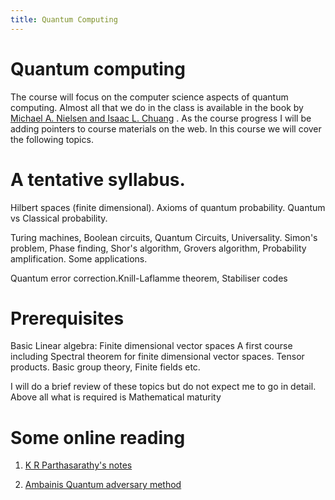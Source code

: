 ```yaml
---
title: Quantum Computing
---
```


# Quantum computing

The course will focus on the computer science aspects of quantum
computing.  Almost all that we do in the class is available in the
book by [Michael A. Nielsen and Isaac L. Chuang][qc-book]
. As the course
progress I will be adding pointers to course materials on the web. In
this course we will cover the following topics.

# A tentative syllabus.

Hilbert spaces (finite dimensional). Axioms of quantum probability.
Quantum vs Classical probability.

Turing machines, Boolean circuits, Quantum Circuits, Universality.
Simon's problem, Phase finding, Shor's algorithm, Grovers algorithm,
Probability amplification. Some applications.

Quantum error correction.Knill-Laflamme theorem, Stabiliser codes


# Prerequisites


Basic Linear algebra: Finite dimensional vector spaces A first course
including Spectral theorem for finite dimensional vector
spaces. Tensor products. Basic group theory, Finite fields etc.

I will do a brief review of these topics but do not expect me to go in
detail. Above all what is required is Mathematical maturity

# Some online reading

1. [K R Parthasarathy's notes][krp]

2. [Ambainis Quantum adversary method][quantum-adversary]


[qc-book]:
    <http://www.amazon.com/Quantum-Computation-Information-Cambridge-Sciences/dp/0521635039>
	"Quantum Computation and Quantum Information"

[quantum-adversary]: <http://arxiv.org/abs/quant-ph/0002066>
[krp]: </notes/krp.pdf>

